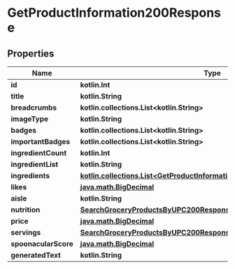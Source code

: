 
# GetProductInformation200Response

## Properties
| Name | Type | Description | Notes |
| ------------ | ------------- | ------------- | ------------- |
| **id** | **kotlin.Int** |  |  |
| **title** | **kotlin.String** |  |  |
| **breadcrumbs** | **kotlin.collections.List&lt;kotlin.String&gt;** |  |  |
| **imageType** | **kotlin.String** |  |  |
| **badges** | **kotlin.collections.List&lt;kotlin.String&gt;** |  |  |
| **importantBadges** | **kotlin.collections.List&lt;kotlin.String&gt;** |  |  |
| **ingredientCount** | **kotlin.Int** |  |  |
| **ingredientList** | **kotlin.String** |  |  |
| **ingredients** | [**kotlin.collections.List&lt;GetProductInformation200ResponseIngredientsInner&gt;**](GetProductInformation200ResponseIngredientsInner.md) |  |  |
| **likes** | [**java.math.BigDecimal**](java.math.BigDecimal.md) |  |  |
| **aisle** | **kotlin.String** |  |  |
| **nutrition** | [**SearchGroceryProductsByUPC200ResponseNutrition**](SearchGroceryProductsByUPC200ResponseNutrition.md) |  |  |
| **price** | [**java.math.BigDecimal**](java.math.BigDecimal.md) |  |  |
| **servings** | [**SearchGroceryProductsByUPC200ResponseServings**](SearchGroceryProductsByUPC200ResponseServings.md) |  |  |
| **spoonacularScore** | [**java.math.BigDecimal**](java.math.BigDecimal.md) |  |  |
| **generatedText** | **kotlin.String** |  |  [optional] |




